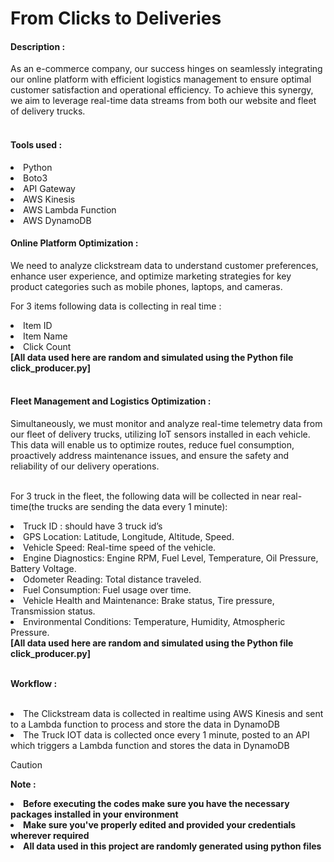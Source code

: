 # From Clicks to Deliveries <br>

<h4>Description : </h4>
As an e-commerce company, our success hinges on seamlessly integrating our online platform with efficient logistics management to ensure optimal customer satisfaction and operational efficiency. To achieve this synergy, we aim to leverage real-time data streams from both our website and fleet of delivery trucks. <br><br>

<h4>Tools used : </h4>
<li>Python</li>
<li>Boto3</li>
<li>API Gateway</li>
<li>AWS Kinesis</li>
<li>AWS Lambda Function</li>
<li>AWS DynamoDB</li>

<h4>Online Platform Optimization : </h4>
We need to analyze clickstream data to understand customer preferences, enhance user experience, and optimize marketing strategies for key product categories such as mobile phones, laptops, and cameras.<br>

For 3 items following data is collecting in real time : <br>
<li>Item ID</li>
<li>Item Name</li>
<li>Click Count</li>
<b>[All data used here are random and simulated using the Python file click_producer.py]</b><br><br>

<h4>Fleet Management and Logistics Optimization : </h4> 
Simultaneously, we must monitor and analyze real-time telemetry data from our fleet of delivery trucks, utilizing IoT sensors installed in each vehicle. This data will enable us to optimize routes, reduce fuel consumption, proactively address maintenance issues, and ensure the safety and reliability of our delivery operations. <br><br>

For 3 truck in the fleet, the following data will be collected in near real-time(the trucks are sending the data every 1 minute): <br>
<li>Truck ID : should have 3 truck id’s</li>
<li>GPS Location: Latitude, Longitude, Altitude, Speed.</li>
<li>Vehicle Speed: Real-time speed of the vehicle.</li>
<li>Engine Diagnostics: Engine RPM, Fuel Level, Temperature, Oil Pressure, Battery Voltage.</li>
<li>Odometer Reading: Total distance traveled.</li>
<li>Fuel Consumption: Fuel usage over time.</li>
<li>Vehicle Health and Maintenance: Brake status, Tire pressure, Transmission status.</li>
<li>Environmental Conditions: Temperature, Humidity, Atmospheric Pressure.</li>
<b>[All data used here are random and simulated using the Python file click_producer.py]</b><br><br>

<strong>Workflow : </strong><br><br>
<li>The Clickstream data is collected in realtime using AWS Kinesis and sent to a Lambda function to process and store the data in DynamoDB</li>
<li>The Truck IOT data is collected once every 1 minute, posted to an API which triggers a Lambda function and stores the data in DynamoDB</li>

> [!CAUTION]
> <strong>Note : <br>
<li> Before executing the codes make sure you have the necessary packages installed in your environment</li>
<li> Make sure you've properly edited and provided your credentials wherever required </li>
<li> All data used in this project are randomly generated using python files </li>
